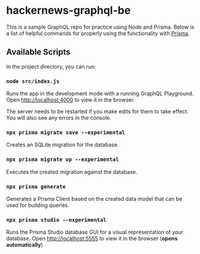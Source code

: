 # hackernews-graphql-be

This is a sample GraphQL repo for practice using Node and Prisma.
Below is a list of helpful commands for properly using the functionality with [Prisma](https://www.prisma.io/).

## Available Scripts

In the project directory, you can run:

### `node src/index.js`

Runs the app in the development mode with a running GraphQL Playground.<br />
Open [http://localhost:4000](http://localhost:4000) to view it in the browser.

The server needs to be restarted if you make edits for them to take effect.<br />
You will also see any errors in the console.

### `npx prisma migrate save --experimental`

Creates an SQLite migration for the database.

### `npx prisma migrate up --experimental`

Executes the created migration against the database.

### `npx prisma generate`

Generates a Prisma Client based on the created data model that can be used for building queries.

### `npx prisma studio --experimental`

Runs the Prisma Studio database GUI for a visual representation of your database.
Open [http://localhost:5555](http://localhost:5555) to view it in the browser (**opens automatically**).
